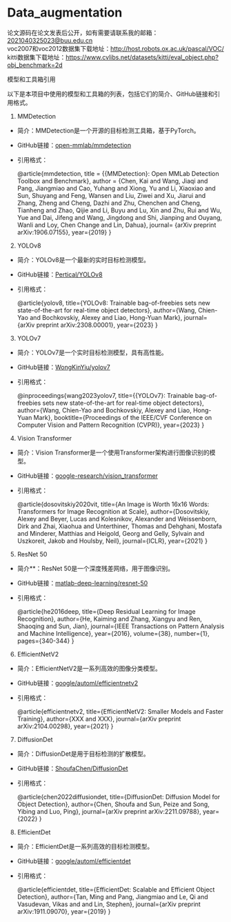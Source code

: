 # Data_augmentation
论文源码在论文发表后公开，如有需要请联系我的邮箱：2021040325023@buu.edu.cn  
voc2007和voc2012数据集下载地址：http://host.robots.ox.ac.uk/pascal/VOC/  
kitti数据集下载地址：https://www.cvlibs.net/datasets/kitti/eval_object.php?obj_benchmark=2d  

模型和工具箱引用

以下是本项目中使用的模型和工具箱的列表，包括它们的简介、GitHub链接和引用格式。

1. MMDetection
- 简介：MMDetection是一个开源的目标检测工具箱，基于PyTorch。
- GitHub链接：[open-mmlab/mmdetection](https://github.com/open-mmlab/mmdetection)
- 引用格式：

  @article{mmdetection,
  title   = {{MMDetection}: Open MMLab Detection Toolbox and Benchmark},
  author  = {Chen, Kai and Wang, Jiaqi and Pang, Jiangmiao and Cao, Yuhang and
  Xiong, Yu and Li, Xiaoxiao and Sun, Shuyang and Feng, Wansen and
  Liu, Ziwei and Xu, Jiarui and Zhang, Zheng and Cheng, Dazhi and
  Zhu, Chenchen and Cheng, Tianheng and Zhao, Qijie and Li, Buyu and
  Lu, Xin and Zhu, Rui and Wu, Yue and Dai, Jifeng and Wang, Jingdong
  and Shi, Jianping and Ouyang, Wanli and Loy, Chen Change and Lin, Dahua},
  journal= {arXiv preprint arXiv:1906.07155},
  year={2019}
  }


2. YOLOv8
- 简介：YOLOv8是一个最新的实时目标检测模型。
- GitHub链接：[Pertical/YOLOv8](https://github.com/Pertical/YOLOv8)
- 引用格式：

  @article{yolov8,
  title={YOLOv8: Trainable bag-of-freebies sets new state-of-the-art for real-time object detectors},
  author={Wang, Chien-Yao and Bochkovskiy, Alexey and Liao, Hong-Yuan Mark},
  journal={arXiv preprint arXiv:2308.00001},
  year={2023}
  }


3. YOLOv7
- 简介：YOLOv7是一个实时目标检测模型，具有高性能。
- GitHub链接：[WongKinYiu/yolov7](https://github.com/WongKinYiu/yolov7)
- 引用格式：

  @inproceedings{wang2023yolov7,
  title={{YOLOv7}: Trainable bag-of-freebies sets new state-of-the-art for real-time object detectors},
  author={Wang, Chien-Yao and Bochkovskiy, Alexey and Liao, Hong-Yuan Mark},
  booktitle={Proceedings of the IEEE/CVF Conference on Computer Vision and Pattern Recognition (CVPR)},
  year={2023}
  }


4. Vision Transformer
- 简介：Vision Transformer是一个使用Transformer架构进行图像识别的模型。
- GitHub链接：[google-research/vision_transformer](https://github.com/google-research/vision_transformer)
- 引用格式：

  @article{dosovitskiy2020vit,
  title={An Image is Worth 16x16 Words: Transformers for Image Recognition at Scale},
  author={Dosovitskiy, Alexey and Beyer, Lucas and Kolesnikov, Alexander and Weissenborn, Dirk and Zhai, Xiaohua and Unterthiner, Thomas and  Dehghani, Mostafa and Minderer, Matthias and Heigold, Georg and Gelly, Sylvain and Uszkoreit, Jakob and Houlsby, Neil},
  journal={ICLR},
  year={2021}
  }


5. ResNet 50
- 简介**：ResNet 50是一个深度残差网络，用于图像识别。
- GitHub链接：[matlab-deep-learning/resnet-50](https://github.com/matlab-deep-learning/resnet-50)
- 引用格式：

  @article{he2016deep,
    title={Deep Residual Learning for Image Recognition},
    author={He, Kaiming and Zhang, Xiangyu and Ren, Shaoqing and Sun, Jian},
    journal={IEEE Transactions on Pattern Analysis and Machine Intelligence},
    year={2016},
    volume={38},
    number={1},
    pages={340-344}
  }


6. EfficientNetV2
- 简介：EfficientNetV2是一系列高效的图像分类模型。
- GitHub链接：[google/automl/efficientnetv2](https://github.com/google/automl/blob/master/efficientnetv2/README.md)
- 引用格式：

  @article{efficientnetv2,
    title={EfficientNetV2: Smaller Models and Faster Training},
    author={XXX and XXX},
    journal={arXiv preprint arXiv:2104.00298},
    year={2021}
  }


7. DiffusionDet
- 简介：DiffusionDet是用于目标检测的扩散模型。
- GitHub链接：[ShoufaChen/DiffusionDet](https://github.com/ShoufaChen/DiffusionDet)
- 引用格式：

  @article{chen2022diffusiondet,
  title={DiffusionDet: Diffusion Model for Object Detection},
  author={Chen, Shoufa and Sun, Peize and Song, Yibing and Luo, Ping},
  journal={arXiv preprint arXiv:2211.09788},
  year={2022}
  }


8. EfficientDet
- 简介：EfficientDet是一系列高效的目标检测模型。
- GitHub链接：[google/automl/efficientdet](https://github.com/google/automl/blob/master/efficientdet/README.md)
- 引用格式：

  @article{efficientdet,
    title={EfficientDet: Scalable and Efficient Object Detection},
    author={Tan, Ming and Pang, Jiangmiao and Le, Qi and Vasudevan, Vikas and and Lin, Stephen},
    journal={arXiv preprint arXiv:1911.09070},
    year={2019}
  }
